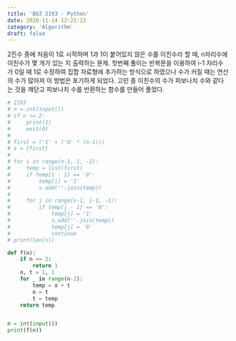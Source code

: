 ```yaml
---
title: 'BOJ 2193 - Python'
date: 2020-11-14 12:21:13
category: 'Algorithm'
draft: false
---
```

2진수 중에 처음이 1로 시작하며 1과 1이 붙어있지 않은 수를 이친수라 할 때, n자리수에 이친수가 몇 개가 있는 지 출력하는 문제. 첫번째 풀이는 반복문을 이용하여 i-1 자리수가 0일 때 1로 수정하여 집합 자료형에 추가하는 방식으로 하였으나 수가 커질 때는 연산의 수가 많아져 이 방법은 포기하게 되었다. 고민 중 이친수의 수가 피보나치 수와 같다는 것을 깨닫고 피보나치 수를 반환하는 함수를 만들어 풀었다.
```python
# 2193
# n = int(input())
# if n <= 2:
#     print(1)
#     exit(0)
#
# first = ('1' + ('0' * (n-1)))
# s = {first}
#
# for i in range(n-1, 1, -1):
#     temp = list(first)
#     if temp[i - 1] == '0':
#         temp[i] = '1'
#         s.add(''.join(temp))
#
#     for j in range(n-1, i-1, -1):
#         if temp[j - 1] == '0':
#             temp[j] = '1'
#             s.add(''.join(temp))
#             temp[j] = '0'
#             continue
# print(len(s))

def f(n):
    if n <= 2:
        return 1
    o, t = 1, 1
    for _ in range(n-2):
        temp = o + t
        o = t
        t = temp
    return temp


n = int(input())
print(f(n))

```
